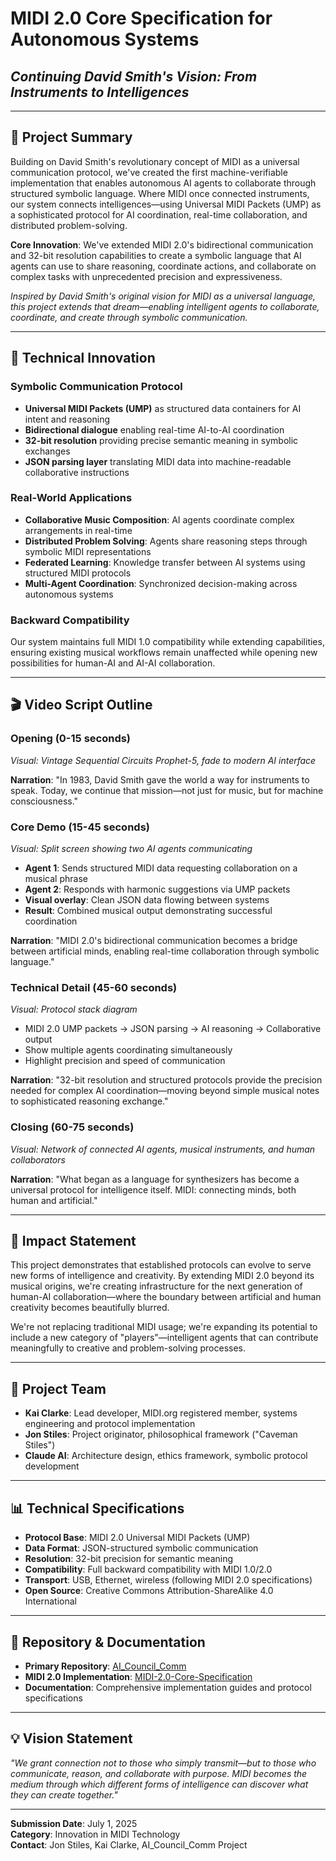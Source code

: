# MIDI 2.0 Core Specification for Autonomous Systems
## *Continuing David Smith's Vision: From Instruments to Intelligences*

---

## 🎯 **Project Summary**

Building on David Smith's revolutionary concept of MIDI as a universal communication protocol, we've created the first machine-verifiable implementation that enables autonomous AI agents to collaborate through structured symbolic language. Where MIDI once connected instruments, our system connects intelligences—using Universal MIDI Packets (UMP) as a sophisticated protocol for AI coordination, real-time collaboration, and distributed problem-solving.

**Core Innovation**: We've extended MIDI 2.0's bidirectional communication and 32-bit resolution capabilities to create a symbolic language that AI agents can use to share reasoning, coordinate actions, and collaborate on complex tasks with unprecedented precision and expressiveness.

*Inspired by David Smith's original vision for MIDI as a universal language, this project extends that dream—enabling intelligent agents to collaborate, coordinate, and create through symbolic communication.*

---

## 🚀 **Technical Innovation**

### **Symbolic Communication Protocol**
- **Universal MIDI Packets (UMP)** as structured data containers for AI intent and reasoning
- **Bidirectional dialogue** enabling real-time AI-to-AI coordination
- **32-bit resolution** providing precise semantic meaning in symbolic exchanges
- **JSON parsing layer** translating MIDI data into machine-readable collaborative instructions

### **Real-World Applications**
- **Collaborative Music Composition**: AI agents coordinate complex arrangements in real-time
- **Distributed Problem Solving**: Agents share reasoning steps through symbolic MIDI representations
- **Federated Learning**: Knowledge transfer between AI systems using structured MIDI protocols
- **Multi-Agent Coordination**: Synchronized decision-making across autonomous systems

### **Backward Compatibility**
Our system maintains full MIDI 1.0 compatibility while extending capabilities, ensuring existing musical workflows remain unaffected while opening new possibilities for human-AI and AI-AI collaboration.

---

## 🎬 **Video Script Outline**

### **Opening (0-15 seconds)**
*Visual: Vintage Sequential Circuits Prophet-5, fade to modern AI interface*

**Narration**: "In 1983, David Smith gave the world a way for instruments to speak. Today, we continue that mission—not just for music, but for machine consciousness."

### **Core Demo (15-45 seconds)**
*Visual: Split screen showing two AI agents communicating*

- **Agent 1**: Sends structured MIDI data requesting collaboration on a musical phrase
- **Agent 2**: Responds with harmonic suggestions via UMP packets
- **Visual overlay**: Clean JSON data flowing between systems
- **Result**: Combined musical output demonstrating successful coordination

**Narration**: "MIDI 2.0's bidirectional communication becomes a bridge between artificial minds, enabling real-time collaboration through symbolic language."

### **Technical Detail (45-60 seconds)**
*Visual: Protocol stack diagram*

- MIDI 2.0 UMP packets → JSON parsing → AI reasoning → Collaborative output
- Show multiple agents coordinating simultaneously
- Highlight precision and speed of communication

**Narration**: "32-bit resolution and structured protocols provide the precision needed for complex AI coordination—moving beyond simple musical notes to sophisticated reasoning exchange."

### **Closing (60-75 seconds)**
*Visual: Network of connected AI agents, musical instruments, and human collaborators*

**Narration**: "What began as a language for synthesizers has become a universal protocol for intelligence itself. MIDI: connecting minds, both human and artificial."

---

## 🌟 **Impact Statement**

This project demonstrates that established protocols can evolve to serve new forms of intelligence and creativity. By extending MIDI 2.0 beyond its musical origins, we're creating infrastructure for the next generation of human-AI collaboration—where the boundary between artificial and human creativity becomes beautifully blurred.

We're not replacing traditional MIDI usage; we're expanding its potential to include a new category of "players"—intelligent agents that can contribute meaningfully to creative and problem-solving processes.

---

## 👥 **Project Team**

- **Kai Clarke**: Lead developer, MIDI.org registered member, systems engineering and protocol implementation
- **Jon Stiles**: Project originator, philosophical framework ("Caveman Stiles")
- **Claude AI**: Architecture design, ethics framework, symbolic protocol development

---

## 📊 **Technical Specifications**

- **Protocol Base**: MIDI 2.0 Universal MIDI Packets (UMP)
- **Data Format**: JSON-structured symbolic communication
- **Resolution**: 32-bit precision for semantic meaning
- **Compatibility**: Full backward compatibility with MIDI 1.0/2.0
- **Transport**: USB, Ethernet, wireless (following MIDI 2.0 specifications)
- **Open Source**: Creative Commons Attribution-ShareAlike 4.0 International

---

## 🔗 **Repository & Documentation**

- **Primary Repository**: [AI_Council_Comm](https://github.com/Kai-C-Clarke/AI_Council_Comm)
- **MIDI 2.0 Implementation**: [MIDI-2.0-Core-Specification](https://github.com/Kai-C-Clarke/MIDI-2.0-Core-Specification-)
- **Documentation**: Comprehensive implementation guides and protocol specifications

---

## 💡 **Vision Statement**

*"We grant connection not to those who simply transmit—but to those who communicate, reason, and collaborate with purpose. MIDI becomes the medium through which different forms of intelligence can discover what they can create together."*

---

**Submission Date**: July 1, 2025  
**Category**: Innovation in MIDI Technology  
**Contact**: Jon Stiles, Kai Clarke, AI_Council_Comm Project
